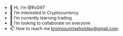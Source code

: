 - 👋 Hi, I’m @RvD97
- 👀 I’m interested in Cryptocurrency 
- 🌱 I’m currently learning trading
- 💞️ I’m looking to collaborate on everyone 
- 📫 How to reach me bromosunriseholiday@gmail.com 

<!---
RvD97/RvD97 is a ✨ special ✨ repository because its `README.md` (this file) appears on your GitHub profile.
You can click the Preview link to take a look at your changes.
--->

